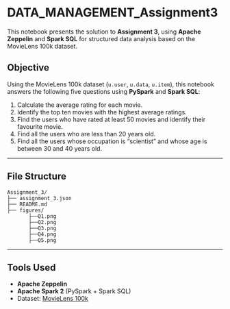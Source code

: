 # DATA_MANAGEMENT_Assignment3
This notebook presents the solution to **Assignment 3**, using **Apache Zeppelin** and **Spark SQL** for structured data analysis based on the MovieLens 100k dataset.


## Objective

Using the MovieLens 100k dataset (`u.user`, `u.data`, `u.item`), this notebook answers the following five questions using **PySpark** and **Spark SQL**:

1. Calculate the average rating for each movie.
2. Identify the top ten movies with the highest average ratings.
3. Find the users who have rated at least 50 movies and identify their favourite movie.
4. Find all the users who are less than 20 years old.
5. Find all the users whose occupation is “scientist” and whose age is between 30 and 40 years old.

---

## File Structure

```
Assignment_3/
├── assignment_3.json
├── README.md 
├── figures/
       ├──Q1.png
       ├──Q2.png
       ├──Q3.png
       ├──Q4.png
       ├──Q5.png
```

---
## Tools Used

- **Apache Zeppelin**
- **Apache Spark 2** (PySpark + Spark SQL)
- Dataset: [MovieLens 100k](https://grouplens.org/datasets/movielens/)



